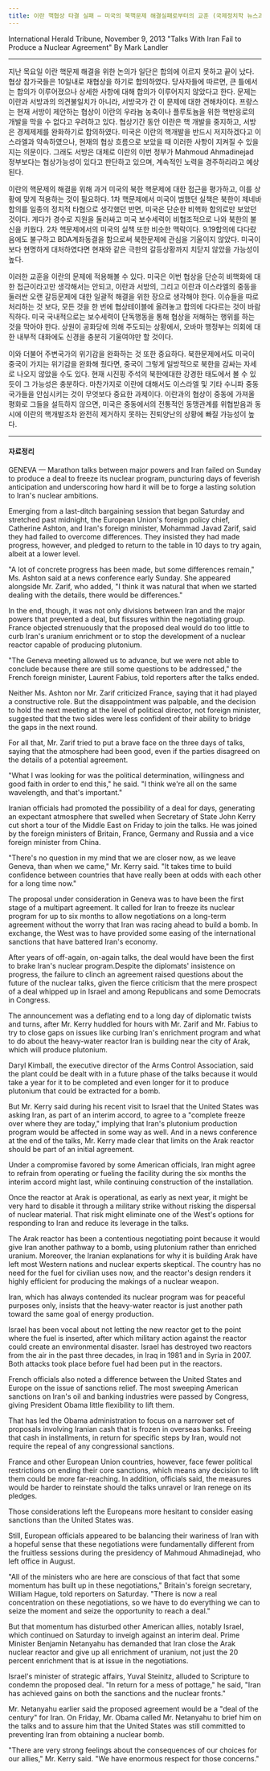 ```yaml
---
title: 이란 핵협상 타결 실패 – 미국의 북핵문제 해결실패로부터의 교훈 (국제정치학 뉴스과제 09)
---
```


International Herald Tribune, November 9, 2013
"Talks With Iran Fail to Produce a Nuclear Agreement" By Mark Landler

---

지난 목요일 이란 핵문제 해결을 위한 논의가 일단은 합의에 이르지 못하고 끝이 났다. 협상 참가국들은 10일내로 재협상을 하기로 합의하였다. 당사자들에 따르면, 큰 틀에서는 합의가 이루어졌으나 상세한 사항에 대해 합의가 이루어지지 않았다고 한다. 문제는 이란과 서방과의 의견불일치가 아니라, 서방국가 간 이 문제에 대한 견해차이다. 프랑스는 현재 서방이 제안하는 협상이 이란의 우라늄 농축이나 플루토늄을 위한 핵반응로의 개발을 막을 수 없다고 우려하고 있다. 협상기간 동안 이란은 핵 개발을 중지하고, 서방은 경제제제를 완화하기로 합의하였다. 미국은 이란의 핵개발을 반드시 저지하겠다고 이스라엘과 약속하였으나, 현재의 협상 흐름으로 보았을 때 이러한 사항이 지켜질 수 있을지는 의문이다. 그래도 서방은 대체로 이란의 이번 정부가 Mahmoud Ahmadinejad 정부보다는 협상가능성이 있다고 판단하고 있으며, 계속적인 노력을 경주하리라고 예상된다.

이란의 핵문제의 해결을 위해 과거 미국의 북한 핵문제에 대한 접근을 평가하고, 이를 상황에 맞게 적용하는 것이 필요하다. 1차 핵문제에서 미국이 범했던 실책은 북한이 제네바 합의를 일종의 정치적 타협으로 생각했던 반면, 미국은 단순한 비핵화 합의로만 보았던 것이다. 게다가 경수로 지원을 둘러싸고 미국 보수세력이 비협조적으로 나와 북한의 불신을 키웠다. 2차 핵문제에서의 미국의 실책 또한 비슷한 맥락이다. 9.19합의에 다다랐음에도 불구하고 BDA계좌동결을 함으로써 북한문제에 관심을 기울이지 않았다. 미국이 보다 현명하게 대처하였다면 현재와 같은 극한의 갈등상황까지 치닫지 않았을 가능성이 높다.

이러한 교훈을 이란의 문제에 적용해볼 수 있다. 미국은 이번 협상을 단순히 비핵화에 대한 접근이라고만 생각해서는 안되고, 이란과 서방의, 그리고 이란과 이스라엘의 중동을 둘러싼 오랜 갈등문제에 대한 일괄적 해결을 위한 장으로 생각해야 한다. 이슈들을 따로 처리하는 것 보다, 모든 것을 한 번에 협상테이블에 올려놓고 합의에 다다르는 것이 바람직하다. 미국 국내적으로는 보수세력이 단독행동을 통해 협상을 저해하는 행위를 하는 것을 막아야 한다. 상원이 공화당에 의해 주도되는 상황에서, 오바마 행정부는 의회에 대한 내부적 대화에도 신경을 충분히 기울여야만 할 것이다.

이와 더불어 주변국가의 위기감을 완화하는 것 또한 중요하다. 북한문제에서도 미국이 중국이 가지는 위기감을 완화해 줬다면, 중국이 그렇게 일방적으로 북한을 감싸는 자세로 나오지 않았을 수도 있다. 현재 시진핑 주석의 북한에대한 강경한 태도에서 볼 수 있듯이 그 가능성은 충분하다. 마찬가지로 이란에 대해서도 이스라엘 및 기타 수니파 중동국가들을 안심시키는 것이 무엇보다 중요한 과제이다. 이란과의 협상이 중동에 가져올 평화로 그들을 설득하지 않으면, 미국은 중동에서의 전통적인 동맹관계를 위협받음과 동시에 이란의 핵개발조차 완전히 제거하지 못하는 진퇴양난의 상황에 빠질 가능성이 높다.

---

#### 자료정리

GENEVA — Marathon talks between major powers and Iran failed on Sunday to produce a deal to freeze its nuclear program, puncturing days of feverish anticipation and underscoring how hard it will be to forge a lasting solution to Iran's nuclear ambitions.

Emerging from a last-ditch bargaining session that began Saturday and stretched past midnight, the European Union's foreign policy chief, Catherine Ashton, and Iran's foreign minister, Mohammad Javad Zarif, said they had failed to overcome differences. They insisted they had made progress, however, and pledged to return to the table in 10 days to try again, albeit at a lower level.

"A lot of concrete progress has been made, but some differences remain," Ms. Ashton said at a news conference early Sunday. She appeared alongside Mr. Zarif, who added, "I think it was natural that when we started dealing with the details, there would be differences."

In the end, though, it was not only divisions between Iran and the major powers that prevented a deal, but fissures within the negotiating group. France objected strenuously that the proposed deal would do too little to curb Iran's uranium enrichment or to stop the development of a nuclear reactor capable of producing plutonium.

"The Geneva meeting allowed us to advance, but we were not able to conclude because there are still some questions to be addressed," the French foreign minister, Laurent Fabius, told reporters after the talks ended.

Neither Ms. Ashton nor Mr. Zarif criticized France, saying that it had played a constructive role. But the disappointment was palpable, and the decision to hold the next meeting at the level of political director, not foreign minister, suggested that the two sides were less confident of their ability to bridge the gaps in the next round.

For all that, Mr. Zarif tried to put a brave face on the three days of talks, saying that the atmosphere had been good, even if the parties disagreed on the details of a potential agreement.

"What I was looking for was the political determination, willingness and good faith in order to end this," he said. "I think we're all on the same wavelength, and that's important."

Iranian officials had promoted the possibility of a deal for days, generating an expectant atmosphere that swelled when Secretary of State John Kerry cut short a tour of the Middle East on Friday to join the talks. He was joined by the foreign ministers of Britain, France, Germany and Russia and a vice foreign minister from China.

"There's no question in my mind that we are closer now, as we leave Geneva, than when we came," Mr. Kerry said. "It takes time to build confidence between countries that have really been at odds with each other for a long time now."

The proposal under consideration in Geneva was to have been the first stage of a multipart agreement. It called for Iran to freeze its nuclear program for up to six months to allow negotiations on a long-term agreement without the worry that Iran was racing ahead to build a bomb. In exchange, the West was to have provided some easing of the international sanctions that have battered Iran's economy.

After years of off-again, on-again talks, the deal would have been the first to brake Iran's nuclear program.Despite the diplomats' insistence on progress, the failure to clinch an agreement raised questions about the future of the nuclear talks, given the fierce criticism that the mere prospect of a deal whipped up in Israel and among Republicans and some Democrats in Congress.

The announcement was a deflating end to a long day of diplomatic twists and turns, after Mr. Kerry huddled for hours with Mr. Zarif and Mr. Fabius to try to close gaps on issues like curbing Iran's enrichment program and what to do about the heavy-water reactor Iran is building near the city of Arak, which will produce plutonium.

Daryl Kimball, the executive director of the Arms Control Association, said the plant could be dealt with in a future phase of the talks because it would take a year for it to be completed and even longer for it to produce plutonium that could be extracted for a bomb.

But Mr. Kerry said during his recent visit to Israel that the United States was asking Iran, as part of an interim accord, to agree to a "complete freeze over where they are today," implying that Iran's plutonium production program would be affected in some way as well. And in a news conference at the end of the talks, Mr. Kerry made clear that limits on the Arak reactor should be part of an initial agreement.

Under a compromise favored by some American officials, Iran might agree to refrain from operating or fueling the facility during the six months the interim accord might last, while continuing construction of the installation.

Once the reactor at Arak is operational, as early as next year, it might be very hard to disable it through a military strike without risking the dispersal of nuclear material. That risk might eliminate one of the West's options for responding to Iran and reduce its leverage in the talks.

The Arak reactor has been a contentious negotiating point because it would give Iran another pathway to a bomb, using plutonium rather than enriched uranium. Moreover, the Iranian explanations for why it is building Arak have left most Western nations and nuclear experts skeptical. The country has no need for the fuel for civilian uses now, and the reactor's design renders it highly efficient for producing the makings of a nuclear weapon.

Iran, which has always contended its nuclear program was for peaceful purposes only, insists that the heavy-water reactor is just another path toward the same goal of energy production.

Israel has been vocal about not letting the new reactor get to the point where the fuel is inserted, after which military action against the reactor could create an environmental disaster. Israel has destroyed two reactors from the air in the past three decades, in Iraq in 1981 and in Syria in 2007. Both attacks took place before fuel had been put in the reactors.

French officials also noted a difference between the United States and Europe on the issue of sanctions relief. The most sweeping American sanctions on Iran's oil and banking industries were passed by Congress, giving President Obama little flexibility to lift them.

That has led the Obama administration to focus on a narrower set of proposals involving Iranian cash that is frozen in overseas banks. Freeing that cash in installments, in return for specific steps by Iran, would not require the repeal of any congressional sanctions.

France and other European Union countries, however, face fewer political restrictions on ending their core sanctions, which means any decision to lift them could be more far-reaching. In addition, officials said, the measures would be harder to reinstate should the talks unravel or Iran renege on its pledges.

Those considerations left the Europeans more hesitant to consider easing sanctions than the United States was.

Still, European officials appeared to be balancing their wariness of Iran with a hopeful sense that these negotiations were fundamentally different from the fruitless sessions during the presidency of Mahmoud Ahmadinejad, who left office in August.

"All of the ministers who are here are conscious of that fact that some momentum has built up in these negotiations," Britain's foreign secretary, William Hague, told reporters on Saturday. "There is now a real concentration on these negotiations, so we have to do everything we can to seize the moment and seize the opportunity to reach a deal."

But that momentum has disturbed other American allies, notably Israel, which continued on Saturday to inveigh against an interim deal. Prime Minister Benjamin Netanyahu has demanded that Iran close the Arak nuclear reactor and give up all enrichment of uranium, not just the 20 percent enrichment that is at issue in the negotiations.

Israel's minister of strategic affairs, Yuval Steinitz, alluded to Scripture to condemn the proposed deal. "In return for a mess of pottage," he said, "Iran has achieved gains on both the sanctions and the nuclear fronts."

Mr. Netanyahu earlier said the proposed agreement would be a "deal of the century" for Iran. On Friday, Mr. Obama called Mr. Netanyahu to brief him on the talks and to assure him that the United States was still committed to preventing Iran from obtaining a nuclear bomb.

"There are very strong feelings about the consequences of our choices for our allies," Mr. Kerry said. "We have enormous respect for those concerns."

